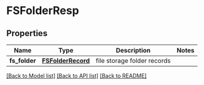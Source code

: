 # FSFolderResp

## Properties
Name | Type | Description | Notes
------------ | ------------- | ------------- | -------------
**fs_folder** | [**FSFolderRecord**](FSFolderRecord.md) | file storage folder records | 

[[Back to Model list]](../README.md#documentation-for-models) [[Back to API list]](../README.md#documentation-for-api-endpoints) [[Back to README]](../README.md)


